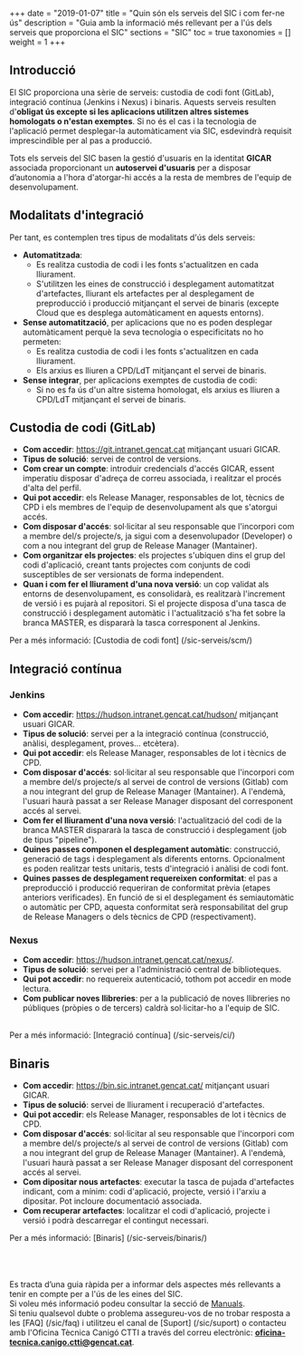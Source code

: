 +++
date = "2019-01-07"
title = "Quin són els serveis del SIC i com fer-ne ús"
description = "Guia amb la informació més rellevant per a l'ús dels serveis que proporciona el SIC"
sections = "SIC"
toc = true
taxonomies = []
weight = 1
+++

## Introducció

El SIC proporciona una sèrie de serveis: custodia de codi font (GitLab), integració contínua (Jenkins i Nexus) i binaris. Aquests serveis resulten d'**obligat ús excepte si les aplicacions utilitzen altres sistemes homologats o n'estan exemptes**. Si no és el cas i la tecnologia de l'aplicació permet desplegar-la automàticament via SIC, esdevindrà requisit imprescindible per al pas a producció.

Tots els serveis del SIC basen la gestió d'usuaris en la identitat **GICAR** associada proporcionant un **autoservei d'usuaris** per a disposar d’autonomia a l'hora d'atorgar-hi accés a la resta de membres de l'equip de desenvolupament.

## Modalitats d'integració

Per tant, es contemplen tres tipus de modalitats d'ús dels serveis:

* **Automatitzada**: 
	- Es realitza custodia de codi i les fonts s'actualitzen en cada lliurament.
	- S'utilitzen les eines de construcció i desplegament automatitzat d'artefactes, lliurant els artefactes per al desplegament de preproducció i producció mitjançant el servei de binaris (excepte Cloud que es desplega automàticament en aquests entorns).
* **Sense automatització**, per aplicacions que no es poden desplegar automàticament perquè la seva tecnologia o especificitats no ho permeten:
    - Es realitza custodia de codi i les fonts s'actualitzen en cada lliurament.
	- Els arxius es lliuren a CPD/LdT mitjançant el servei de binaris.
* **Sense integrar**, per aplicacions exemptes de custodia de codi:
    - Si no es fa ús d'un altre sistema homologat, els arxius es lliuren a CPD/LdT mitjançant el servei de binaris.
    
## Custodia de codi (GitLab)

* **Com accedir**: https://git.intranet.gencat.cat mitjançant usuari GICAR.
* **Tipus de solució**: servei de control de versions.
* **Com crear un compte**: introduir credencials d'accés GICAR, essent imperatiu disposar d'adreça de correu associada, i realitzar el procés d'alta del perfil.
* **Qui pot accedir**: els Release Manager, responsables de lot, tècnics de CPD i els membres de l'equip de desenvolupament als que s'atorgui accés.
* **Com disposar d'accés**: sol·licitar al seu responsable que l'incorpori com a membre del/s projecte/s, ja sigui com a desenvolupador (Developer) o com a nou integrant del grup de Release Manager (Mantainer).
* **Com organitzar els projectes**: els projectes s'ubiquen dins el grup del codi d'aplicació, creant tants projectes com conjunts de codi susceptibles de ser versionats de forma independent.
* **Quan i com fer el lliurament d'una nova versió**: un cop validat als entorns de desenvolupament, es consolidarà, es realitzarà l'increment de versió i es pujarà al repositori. Si el projecte disposa d'una tasca de construcció i desplegament automàtic i l'actualització s'ha fet sobre la branca MASTER, es dispararà la tasca corresponent al Jenkins.

Per a més informació: [Custodia de codi font] (/sic-serveis/scm/)

## Integració contínua

### Jenkins

* **Com accedir**: https://hudson.intranet.gencat.cat/hudson/ mitjançant usuari GICAR.
* **Tipus de solució**: servei per a la integració contínua (construcció, anàlisi, desplegament, proves... etcètera).
* **Qui pot accedir**: els Release Manager, responsables de lot i tècnics de CPD.
* **Com disposar d'accés**: sol·licitar al seu responsable que l'incorpori com a membre del/s projecte/s al servei de control de versions (Gitlab) com a nou integrant del grup de Release Manager (Mantainer). A l'endemà, l'usuari haurà passat a ser Release Manager disposant del corresponent accés al servei.
* **Com fer el lliurament d'una nova versió**: l'actualització del codi de la branca MASTER dispararà la tasca de construcció i desplegament (job de tipus "pipeline").
* **Quines passes componen el desplegament automàtic**: construcció, generació de tags i desplegament als diferents entorns. Opcionalment es poden realitzar tests unitaris, tests d'integració i anàlisi de codi font.
* **Quines passes de desplegament requereixen conformitat**: el pas a preproducció i producció requeriran de conformitat prèvia (etapes anteriors verificades). En funció de si el desplegament és semiautomàtic o automàtic per CPD, aquesta conformitat serà responsabilitat del grup de Release Managers o dels tècnics de CPD (respectivament).

### Nexus

* **Com accedir**: https://hudson.intranet.gencat.cat/nexus/.
* **Tipus de solució**: servei per a l'administració central de biblioteques.
* **Qui pot accedir**: no requereix autenticació, tothom pot accedir en mode lectura.
* **Com publicar noves llibreries**: per a la publicació de noves llibreries no públiques (pròpies o de tercers) caldrà sol·licitar-ho a l'equip de SIC.

<br/>
Per a més informació: [Integració contínua] (/sic-serveis/ci/)

## Binaris

* **Com accedir**: https://bin.sic.intranet.gencat.cat/ mitjançant usuari GICAR.
* **Tipus de solució**: servei de lliurament i recuperació d'artefactes.
* **Qui pot accedir**: els Release Manager, responsables de lot i tècnics de CPD.
* **Com disposar d'accés**: sol·licitar al seu responsable que l'incorpori com a membre del/s projecte/s al servei de control de versions (Gitlab) com a nou integrant del grup de Release Manager (Mantainer). A l'endemà, l'usuari haurà passat a ser Release Manager disposant del corresponent accés al servei.
* **Com dipositar nous artefactes**: executar la tasca de pujada d'artefactes indicant, com a mínim: codi d'aplicació, projecte, versió i l'arxiu a dipositar. Pot incloure documentació associada.
* **Com recuperar artefactes**: localitzar el codi d'aplicació, projecte i versió i podrà descarregar el contingut necessari.

Per a més informació: [Binaris] (/sic-serveis/binaris/)

<br/><br/><br/>
Es tracta d’una guia ràpida per a informar dels aspectes més rellevants a tenir en compte per a l'ús de les eines del SIC.
<br/>
Si voleu més informació podeu consultar la secció de [Manuals](/sic/manuals/). <br/>
Si teniu qualsevol dubte o problema assegureu-vos de no trobar resposta a les [FAQ] (/sic/faq) i utilitzeu el canal de [Suport] (/sic/suport) o contacteu amb l'Oficina Tècnica Canigó CTTI a través del correu electrònic: **oficina-tecnica.canigo.ctti@gencat.cat**.